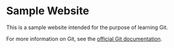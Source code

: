 # Sample Website

This is a sample website intended for the purpose of learning Git. 

For more information on Git, see the
[official Git documentation](https://git-scm.com/).